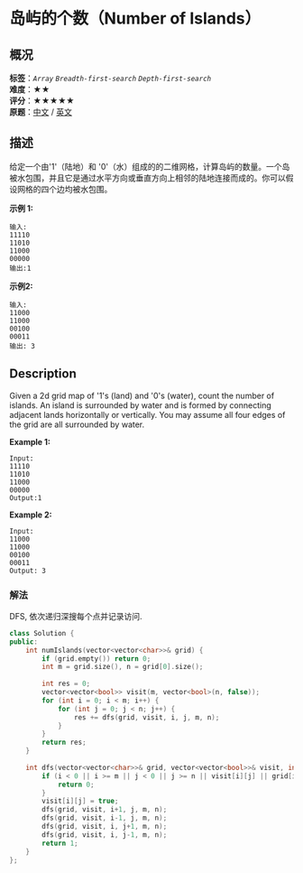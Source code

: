 # 岛屿的个数（Number of Islands）
## 概况
**标签**：*`Array`*  *`Breadth-first-search`*  *`Depth-first-search`*<br>
**难度**：★★<br>
**评分**：★★★★★<br>
**原题**：[中文](https://leetcode-cn.com/problems/number-of-islands) / [英文](https://leetcode.com/problems/number-of-islands)

## 描述
给定一个由'1'（陆地）和 '0'（水）组成的的二维网格，计算岛屿的数量。一个岛被水包围，并且它是通过水平方向或垂直方向上相邻的陆地连接而成的。你可以假设网格的四个边均被水包围。

**示例 1:**
```
输入:
11110
11010
11000
00000
输出:1
```

**示例2:**
```
输入:
11000
11000
00100
00011
输出: 3
```

## Description
Given a 2d grid map of &#39;1&#39;s (land) and &#39;0&#39;s (water), count the number of islands. An island is surrounded by water and is formed by connecting adjacent lands horizontally or vertically. You may assume all four edges of the grid are all surrounded by water.

**Example 1:**
```
Input:
11110
11010
11000
00000
Output:1
```

**Example 2:**
```
Input:
11000
11000
00100
00011
Output: 3
```

### 解法
DFS, 依次递归深搜每个点并记录访问.
```c++
class Solution {
public:
    int numIslands(vector<vector<char>>& grid) {
        if (grid.empty()) return 0;
        int m = grid.size(), n = grid[0].size();
            
        int res = 0;
        vector<vector<bool>> visit(m, vector<bool>(n, false));
        for (int i = 0; i < m; i++) {
            for (int j = 0; j < n; j++) {
                res += dfs(grid, visit, i, j, m, n);
            }
        }
        return res;
    }
    
    int dfs(vector<vector<char>>& grid, vector<vector<bool>>& visit, int i, int j, int m, int n) {
        if (i < 0 || i >= m || j < 0 || j >= n || visit[i][j] || grid[i][j] != '1') {
            return 0;
        }
        visit[i][j] = true;
        dfs(grid, visit, i+1, j, m, n);
        dfs(grid, visit, i-1, j, m, n);
        dfs(grid, visit, i, j+1, m, n);
        dfs(grid, visit, i, j-1, m, n);
        return 1;
    }
};
```